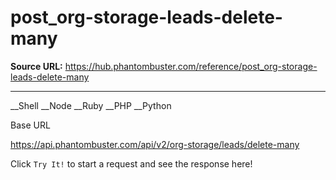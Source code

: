 # post_org-storage-leads-delete-many

**Source URL:** https://hub.phantombuster.com/reference/post_org-storage-leads-delete-many

---

__Shell __Node __Ruby __PHP __Python

Base URL

https://api.phantombuster.com/api/v2/org-storage/leads/delete-many

Click `Try It!` to start a request and see the response here!